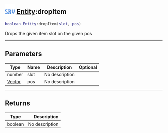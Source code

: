 ## <img src="../../.gitbook/assets/server.png" width="32" height="32" /> [Entity](../entity/README.md):dropItem

```lua
boolean Entity:dropItem(slot, pos)
```

Drops the given item slot on the given pos

------
## Parameters

| Type   | Name | Description | Optional |
| ------ | ---- | ----------- | -------: |
| number | slot | No description |  |
| [Vector](../vector/README.md) | pos | No description |  |


------
## Returns

| Type   | Description |
| ------ | ----------: |
| boolean | No description |

